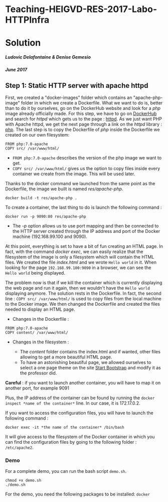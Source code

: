 # Teaching-HEIGVD-RES-2017-Labo-HTTPInfra
# Solution
##### Ludovic Delafontaine & Denise Gemesio
##### June 2017

## Step 1: Static HTTP server with apache httpd

First, we created a "docker-images" folder which contains an "apache-php-image" folder in which we create a Dockerfile. What we want to do is, better than to do it by ourselves, go on the DockerHub website and look for a *php* image already officially made.
For this step, we have to go on [DockerHub](hub.docker.com) and search for *httpd* which gets us to the page : [httpd](https://hub.docker.com/_/httpd/). As we just want PHP with Apache httpd, we get the next page through a link on the *httpd* library : [php](https://hub.docker.com/_/php/). The last step is to copy the Dockerfile of *php* inside the Dockerfile we created on our own filesystem:

```
FROM php:7.0-apache
COPY src/ /var/www/html/
```

- `FROM php:7.0-apache` describes the version of the php image we want to get.
- `COPY src/ /var/www/html/` gives us the option to copy files inside every container we create from the image. This will be used later.

Thanks to the docker command we launched from the same point as the Dockerfile, the image we built is named *res/apache-php*.

```
docker build -t res/apache-php .
```

To create a container, the last thing to do is launch the following command :

```
docker run -p 9090:80 res/apache-php
```

- The *-p* option allows us to use port mapping and then be connected to the HTTP server created through the IP address and port of the Docker machine (192.168.99.100 and 9090).

At this point, everything is set to have a bit of fun creating an HTML page. In fact, with the command *docker exec*, we can easily realize that the filesystem of the image is only a filesystem which will contain the HTML files. We created the file *index.html* and we wrote `Hello world` in it. When looking for the page `192.168.99.100:9090` in a browser, we can see the `Hello world` being displayed.

The problem now is that if we kill the container which is currently displaying the web page and run it again, then we wouldn't have the `Hello world` displaying anymore. The solution rests in the Dockerfile. In fact, the second line : `COPY src/ /var/www/html/` is used to copy files from the local machine to the Docker image. We then changed the Dockerfile and created the files needed to display an HTML page.

- Changes in the Dockerfile :

```
FROM php:7.0-apache
COPY content/ /var/www/html/
```

- Changes in the filesystem :

  - The *content* folder contains the index.html and if wanted, other files allowing to get a more beautiful HTML page.
  - To have an astonishing beautiful page, we allowed ourselves to select a one page theme on the site [Start Bootstrap](https://startbootstrap.com/template-categories/one-page/) and modify it as the professor did.

**Careful** : if you want to launch another container, you will have to map it on another port, for example 9091

Plus, the IP address of the container can be found by running the `docker inspect *name of the container*` line. In our case, it is 172.17.0.2.

If you want to access the configuration files, you will have to launch the following command :

```
docker exec -it *the name of the container* /bin/bash
```

It will give access to the filesystem of the Docker container in which you can find the configuration files by going to the following folder : `/etc/apache2`.

### Demo
For a complete demo, you can run the bash script `demo.sh`.

```
chmod +x demo.sh
./demo.sh
```

For the demo, you need the following packages to be installed: `docker`

